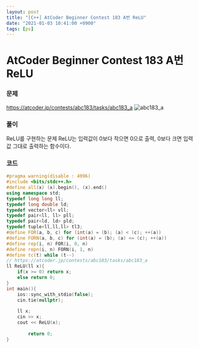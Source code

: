 ```yaml
---
layout: post
title: "[C++] AtCoder Beginner Contest 183 A번 ReLU"
date: "2021-01-03 10:41:00 +0900"
tags: [ps]
---
```


# AtCoder Beginner Contest 183 A번 ReLU
### 문제

https://atcoder.jp/contests/abc183/tasks/abc183_a
![abc183_a](https://i.imgur.com/n8tJnsP.png)
  
  
### 풀이

ReLU를 구현하는 문제
ReLU는 입력값이 0보다 작으면 0으로 출력, 0보다 크면 입력값 그대로 출력하는 함수이다.

### 코드

```cpp
#pragma warning(disable : 4996)
#include <bits/stdc++.h>
#define all(x) (x).begin(), (x).end()
using namespace std;
typedef long long ll;
typedef long double ld;
typedef vector<ll> vll;
typedef pair<ll, ll> pll;
typedef pair<ld, ld> pld;
typedef tuple<ll,ll,ll> tl3;
#define FOR(a, b, c) for (int(a) = (b); (a) < (c); ++(a))
#define FORN(a, b, c) for (int(a) = (b); (a) <= (c); ++(a))
#define rep(i, n) FOR(i, 0, n)
#define repn(i, n) FORN(i, 1, n)
#define tc(t) while (t--)
// https://atcoder.jp/contests/abc183/tasks/abc183_a
ll ReLU(ll x){
    if(x >= 0) return x;
    else return 0;
}
int main(){
    ios::sync_with_stdio(false);
    cin.tie(nullptr);
 
    ll x;
    cin >> x;
    cout << ReLU(x);
 
        return 0;
}
```